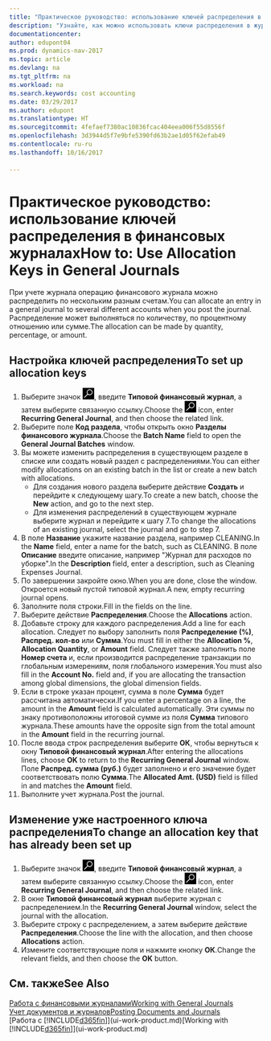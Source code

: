 ```yaml
---
title: "Практическое руководство: использование ключей распределения в финансовых журналах "
description: "Узнайте, как можно использовать ключи распределения в журналах."
documentationcenter: 
author: edupont04
ms.prod: dynamics-nav-2017
ms.topic: article
ms.devlang: na
ms.tgt_pltfrm: na
ms.workload: na
ms.search.keywords: cost accounting
ms.date: 03/29/2017
ms.author: edupont
ms.translationtype: HT
ms.sourcegitcommit: 4fefaef7380ac10836fcac404eea006f55d8556f
ms.openlocfilehash: 3d3944d5f7e9bfe5390fd63b2ae1d05f62efab49
ms.contentlocale: ru-ru
ms.lasthandoff: 10/16/2017

---
```

# <a name="how-to-use-allocation-keys-in-general-journals"></a><span data-ttu-id="0cbac-103">Практическое руководство: использование ключей распределения в финансовых журналах</span><span class="sxs-lookup"><span data-stu-id="0cbac-103">How to: Use Allocation Keys in General Journals</span></span>
<span data-ttu-id="0cbac-104">При учете журнала операцию финансового журнала можно распределить по нескольким разным счетам.</span><span class="sxs-lookup"><span data-stu-id="0cbac-104">You can allocate an entry in a general journal to several different accounts when you post the journal.</span></span> <span data-ttu-id="0cbac-105">Распределение может выполняться по количеству, по процентному отношению или сумме.</span><span class="sxs-lookup"><span data-stu-id="0cbac-105">The allocation can be made by quantity, percentage, or amount.</span></span>

## <a name="to-set-up-allocation-keys"></a><span data-ttu-id="0cbac-106">Настройка ключей распределения</span><span class="sxs-lookup"><span data-stu-id="0cbac-106">To set up allocation keys</span></span>
1. <span data-ttu-id="0cbac-107">Выберите значок ![Поиск страницы или отчета](media/ui-search/search_small.png "Значок поиска страницы или отчета"), введите **Типовой финансовый журнал**, а затем выберите связанную ссылку.</span><span class="sxs-lookup"><span data-stu-id="0cbac-107">Choose the ![Search for Page or Report](media/ui-search/search_small.png "Search for Page or Report icon") icon, enter **Recurring General Journal**, and then choose the related link.</span></span>
2. <span data-ttu-id="0cbac-108">Выберите поле **Код раздела**, чтобы открыть окно **Разделы финансового журнала**.</span><span class="sxs-lookup"><span data-stu-id="0cbac-108">Choose the **Batch Name** field to open the **General Journal Batches** window.</span></span>
3. <span data-ttu-id="0cbac-109">Вы можете изменить распределения в существующем разделе в списке или создать новый раздел с распределениями.</span><span class="sxs-lookup"><span data-stu-id="0cbac-109">You can either modify allocations on an existing batch in the list or create a new batch with allocations.</span></span>
   * <span data-ttu-id="0cbac-110">Для создания нового раздела выберите действие **Создать** и перейдите к следующему шагу.</span><span class="sxs-lookup"><span data-stu-id="0cbac-110">To create a new batch, choose the **New** action, and go to the next step.</span></span>
   * <span data-ttu-id="0cbac-111">Для изменения распределений в существующем журнале выберите журнал и перейдите к шагу 7.</span><span class="sxs-lookup"><span data-stu-id="0cbac-111">To change the allocations of an existing journal, select the journal and go to step 7.</span></span>    
4. <span data-ttu-id="0cbac-112">В поле **Название** укажите название раздела, например CLEANING.</span><span class="sxs-lookup"><span data-stu-id="0cbac-112">In the **Name** field, enter a name for the batch, such as CLEANING.</span></span> <span data-ttu-id="0cbac-113">В поле **Описание** введите описание, например "Журнал для расходов по уборке".</span><span class="sxs-lookup"><span data-stu-id="0cbac-113">In the **Description** field, enter a description, such as Cleaning Expenses Journal.</span></span>
5. <span data-ttu-id="0cbac-114">По завершении закройте окно.</span><span class="sxs-lookup"><span data-stu-id="0cbac-114">When you are done, close the window.</span></span> <span data-ttu-id="0cbac-115">Откроется новый пустой типовой журнал.</span><span class="sxs-lookup"><span data-stu-id="0cbac-115">A new, empty recurring journal opens.</span></span>
6. <span data-ttu-id="0cbac-116">Заполните поля строки.</span><span class="sxs-lookup"><span data-stu-id="0cbac-116">Fill in the fields on the line.</span></span>
7. <span data-ttu-id="0cbac-117">Выберите действие **Распределения**.</span><span class="sxs-lookup"><span data-stu-id="0cbac-117">Choose the **Allocations** action.</span></span>
8. <span data-ttu-id="0cbac-118">Добавьте строку для каждого распределения.</span><span class="sxs-lookup"><span data-stu-id="0cbac-118">Add a line for each allocation.</span></span> <span data-ttu-id="0cbac-119">Следует по выбору заполнить поля **Распределение (%)**, **Распред. кол-во** или **Сумма**.</span><span class="sxs-lookup"><span data-stu-id="0cbac-119">You must fill in either the **Allocation %**, **Allocation Quantity**, or **Amount** field.</span></span> <span data-ttu-id="0cbac-120">Следует также заполнить поле **Номер счета** и, если производится распределение транзакции по глобальным измерениям, поля глобального измерения.</span><span class="sxs-lookup"><span data-stu-id="0cbac-120">You must also fill in the **Account No.** field and, if you are allocating the transaction among global dimensions, the global dimension fields.</span></span>
9. <span data-ttu-id="0cbac-121">Если в строке указан процент, сумма в поле **Сумма** будет рассчитана автоматически.</span><span class="sxs-lookup"><span data-stu-id="0cbac-121">If you enter a percentage on a line, the amount in the **Amount** field is calculated automatically.</span></span> <span data-ttu-id="0cbac-122">Эти суммы по знаку противоположны итоговой сумме из поля **Сумма** типового журнала.</span><span class="sxs-lookup"><span data-stu-id="0cbac-122">These amounts have the opposite sign from the total amount in the **Amount** field in the recurring journal.</span></span>
10. <span data-ttu-id="0cbac-123">После ввода строк распределения выберите **ОК**, чтобы вернуться к окну **Типовой финансовый журнал**.</span><span class="sxs-lookup"><span data-stu-id="0cbac-123">After entering the allocations lines, choose **OK** to return to the **Recurring General Journal** window.</span></span> <span data-ttu-id="0cbac-124">Поле **Распред. сумма (руб.)** будет заполнено и его значение будет соответствовать полю **Сумма**.</span><span class="sxs-lookup"><span data-stu-id="0cbac-124">The **Allocated Amt. (USD)** field is filled in and matches the **Amount** field.</span></span>
11. <span data-ttu-id="0cbac-125">Выполните учет журнала.</span><span class="sxs-lookup"><span data-stu-id="0cbac-125">Post the journal.</span></span>

## <a name="to-change-an-allocation-key-that-has-already-been-set-up"></a><span data-ttu-id="0cbac-126">Изменение уже настроенного ключа распределения</span><span class="sxs-lookup"><span data-stu-id="0cbac-126">To change an allocation key that has already been set up</span></span>
1. <span data-ttu-id="0cbac-127">Выберите значок ![Поиск страницы или отчета](media/ui-search/search_small.png "Значок поиска страницы или отчета"), введите **Типовой финансовый журнал**, а затем выберите связанную ссылку.</span><span class="sxs-lookup"><span data-stu-id="0cbac-127">Choose the ![Search for Page or Report](media/ui-search/search_small.png "Search for Page or Report icon") icon, enter **Recurring General Journal**, and then choose the related link.</span></span>
2. <span data-ttu-id="0cbac-128">В окне **Типовой финансовый журнал** выберите журнал с распределением.</span><span class="sxs-lookup"><span data-stu-id="0cbac-128">In the **Recurring General Journal** window, select the journal with the allocation.</span></span>
3. <span data-ttu-id="0cbac-129">Выберите строку с распределением, а затем выберите действие **Распределения**.</span><span class="sxs-lookup"><span data-stu-id="0cbac-129">Choose the line with the allocation, and then choose **Allocations** action.</span></span>
4. <span data-ttu-id="0cbac-130">Измените соответствующие поля и нажмите кнопку **ОК**.</span><span class="sxs-lookup"><span data-stu-id="0cbac-130">Change the relevant fields, and then choose the **OK** button.</span></span>

## <a name="see-also"></a><span data-ttu-id="0cbac-131">См. также</span><span class="sxs-lookup"><span data-stu-id="0cbac-131">See Also</span></span>
[<span data-ttu-id="0cbac-132">Работа с финансовыми журналами</span><span class="sxs-lookup"><span data-stu-id="0cbac-132">Working with General Journals</span></span>](ui-work-general-journals.md)  
[<span data-ttu-id="0cbac-133">Учет документов и журналов</span><span class="sxs-lookup"><span data-stu-id="0cbac-133">Posting Documents and Journals</span></span>](ui-post-documents-journals.md)  
<span data-ttu-id="0cbac-134">[Работа с [!INCLUDE[d365fin](includes/d365fin_md.md)]](ui-work-product.md)</span><span class="sxs-lookup"><span data-stu-id="0cbac-134">[Working with [!INCLUDE[d365fin](includes/d365fin_md.md)]](ui-work-product.md)</span></span>

